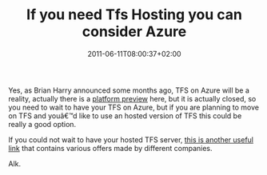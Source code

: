 ﻿---
title: "If you need Tfs Hosting you can consider Azure"
description: ""
date: 2011-06-11T08:00:37+02:00
draft: false
tags: [General]
categories: [General]
---
Yes, as Brian Harry announced some months ago, TFS on Azure will be a reality, actually there is a [platform preview](http://www.microsoft.com/visualstudio/en-us/team-foundation-server-on-windows-azure-preview) here, but it is actually closed, so you need to wait to have your TFS on Azure, but if you are planning to move on TFS and youâ€™d like to use an hosted version of TFS this could be really a good option.

If you could not wait to have your hosted TFS server, [this is another useful link](http://www.microsoft.com/visualstudio/en-us/products/2010-editions/team-foundation-server/hosting) that contains various offers made by different companies.

Alk.
